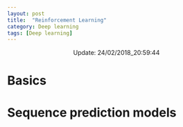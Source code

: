 ```yaml
---
layout: post
title:  "Reinforcement Learning"
category: Deep learning
tags: [Deep learning]
---
```


<center> Update: 24/02/2018_20:59:44</center>

  	
  	
  	
# Basics  	
  	
# Sequence prediction models  	
